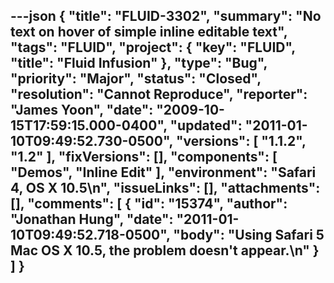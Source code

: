 ---json
{
  "title": "FLUID-3302",
  "summary": "No text on hover of simple inline editable text",
  "tags": "FLUID",
  "project": {
    "key": "FLUID",
    "title": "Fluid Infusion"
  },
  "type": "Bug",
  "priority": "Major",
  "status": "Closed",
  "resolution": "Cannot Reproduce",
  "reporter": "James Yoon",
  "date": "2009-10-15T17:59:15.000-0400",
  "updated": "2011-01-10T09:49:52.730-0500",
  "versions": [
    "1.1.2",
    "1.2"
  ],
  "fixVersions": [],
  "components": [
    "Demos",
    "Inline Edit"
  ],
  "environment": "Safari 4, OS X 10.5\n",
  "issueLinks": [],
  "attachments": [],
  "comments": [
    {
      "id": "15374",
      "author": "Jonathan Hung",
      "date": "2011-01-10T09:49:52.718-0500",
      "body": "Using Safari 5 Mac OS X 10.5, the problem doesn't appear.\n"
    }
  ]
}
---

        